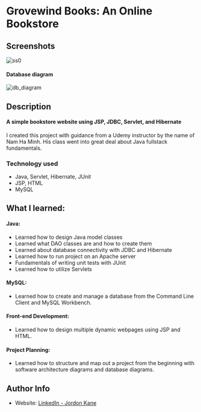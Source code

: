 # Grovewind Books: An Online Bookstore
## Screenshots
![ss0](https://github.com/jordonkane/grovewind-books/assets/55868384/68a96daf-9175-4542-81fe-ec7ac14a7bdc)
#### Database diagram
![db_diagram](https://github.com/jordonkane/grovewind-books/assets/55868384/eadda733-25ff-483b-bf78-c6a010c65241)
## Description
#### A simple bookstore website using JSP, JDBC, Servlet, and Hibernate
I created this project with guidance from a Udemy instructor by the name of Nam Ha Minh. His class went into great deal about Java fullstack fundamentals.
### Technology used
- Java, Servlet, Hibernate, JUnit
- JSP, HTML
- MySQL
## What I learned:
#### Java:
- Learned how to design Java model classes
- Learned what DAO classes are and how to create them
- Learned about database connectivity with JDBC and Hibernate
- Learned how to run project on an Apache server
- Fundamentals of writing unit tests with JUnit
- Learned how to utilize Servlets
#### MySQL:
- Learned how to create and manage a database from the Command Line Client and MySQL Workbench.
#### Front-end Development:
- Learned how to design multiple dynamic webpages using JSP and HTML.
#### Project Planning:
- Learned how to structure and map out a project from the beginning with software architecture diagrams and database diagrams.
## Author Info
- Website: [LinkedIn - Jordon Kane](https://www.linkedin.com/in/jordonkane/)

